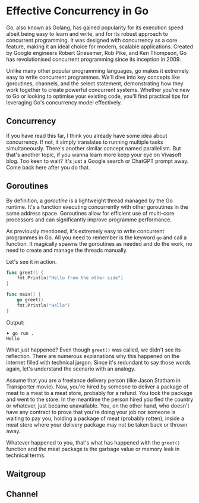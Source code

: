 # Effective Concurrency in Go

Go, also known as Golang, has gained popularity for its execution speed albeit
being easy to learn and write, and for its robust approach to concurrent
programming. It was designed with concurrency as a core feature, making it an
ideal choice for modern, scalable applications. Created by Google engineers
Robert Griesemer, Rob Pike, and Ken Thompson, Go has revolutionised concurrent
programming since its inception in 2009. 

Unlike many other popular programming languages, go makes it extremely easy to
write concurrent programmes. We'll dive into key concepts like goroutines,
channels, and the select statement, demonstrating how they work together to
create powerful concurrent systems. Whether you're new to Go or looking to
optimise your existing code, you'll find practical tips for leveraging Go's
concurrency model effectively.

## Concurrency

If you have read this far, I think you already have some idea about concurrency.
If not, it simply translates to running multiple tasks simultaneously. There's
another similar concept named parallelism. But that's another topic, if you
wanna learn more keep your eye on Vivasoft blog. Too keen to wait? It's just a
Google search or ChatGPT prompt away. Come back here after you do that.

## Goroutines

 By definition, a _goroutine_ is a lightweight thread managed by the Go runtime.
 It's a function executing concurrently with other goroutines in the same
 address space. Goroutines allow for efficient use of multi-core processors and
 can significantly improve programme performance.

As previously mentioned, it's extremely easy to write concurrent programmes in
Go. All you need to remember is the keyword `go` and call a function. It
magically spawns the goroutines as needed and do the work, no need to
create and manage the threads manually.

Let's see it in action.

```go
func greet() {
	fmt.Println("Hello from the other side")
}

func main() {
	go greet()
	fmt.Println("Hello")
}
```

Output:
```shell
⯈ go run .
Hello
```

What just happened? Even though `greet()` was called, we didn't see its
reflection. There are numerous explanations why this happened on the internet
filled with technical jargon. Since it's redundant to say those words again,
let's understand the scenario with an analogy.

Assume that you are a freelance delivery person (like Jason Statham in
Transporter movie). Now, you're hired by someone to deliver a package of meat to
a meat to a meat store, probably for a refund. You took the package and went to
the store. In the meantime the person hired you fled the country or whatever,
just became unavailable. You, on the other hand, who doesn't have any contract
to prove that you're doing your job nor someone is waiting to pay you, holding a
package of meat (probably rotten), inside a meat store where your delivery
package may not be taken back or thrown away.

Whatever happened to you, that's what has happened with the `greet()` function
and the meat package is the garbage value or memory leak in technical terms.

## Waitgroup

## Channel